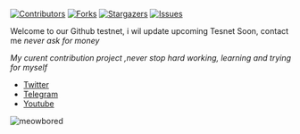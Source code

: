<a name="readme-top"></a>

[![Contributors][contributors-shield]][contributors-url]
[![Forks][forks-shield]][forks-url]
[![Stargazers][stars-shield]][stars-url]
[![Issues][issues-shield]][issues-url]



<!-- MARKDOWN LINKS & IMAGES -->
<!-- https://www.markdownguide.org/basic-syntax/#reference-style-links -->
[contributors-shield]: https://img.shields.io/github/contributors/0xheycat/testnet-validator.svg?style=for-the-badge
[contributors-url]: https://github.com/0xheycat/testnet-validator/graphs/contributors
[forks-shield]: https://img.shields.io/github/forks/0xheycat/testnet-validator.svg?style=for-the-badge
[forks-url]: https://github.com/0xheycat/testnet-validator/network/members
[stars-shield]: https://img.shields.io/github/stars/0xheycat/testnet-validator.svg?style=for-the-badge
[stars-url]: https://github.com/0xheycat/Testnet-validator/stargazers
[issues-shield]: https://img.shields.io/github/issues/0xheycat/testnet-validator.svg?style=for-the-badge
[issues-url]: https://github.com/0xheycat/testnet-validator/issues

Welcome to our Github testnet, i wil update upcoming Tesnet Soon, contact me _never ask for money_

_My curent contribution project ,never stop hard working, learning and trying for myself_

* [Twitter](https://x.com/0xheycat)
* [Telegram](https://t.me/HaycatFAM)
* [Youtube](https://www.youtube.com/channel/UCUmxy-XSu05810Q1iqaVf8g)

![meowbored](https://user-images.githubusercontent.com/81378817/190857903-d19c5f88-63c2-424f-9947-f15fe83f9b2a.png)
